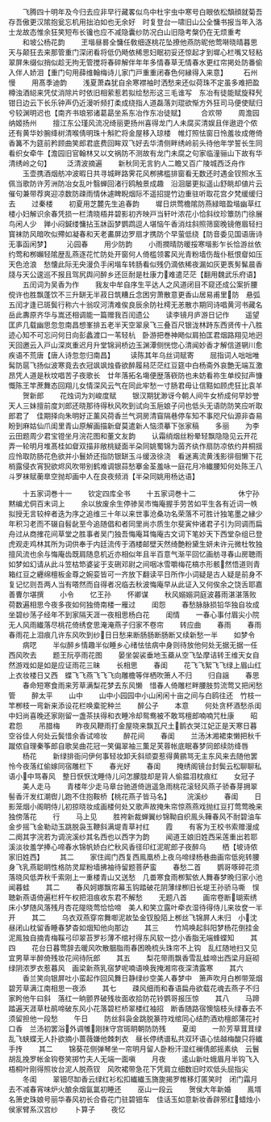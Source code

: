 <!-- { "loadSidebar": true } -->
　　飞腾四十明年及今归去应非早行藏畧似鸟中杜宇虫中寒号白眼依松頽顔就菊吾存吾傲更汉隂抱瓮忘机用拙泊如也无余好　时复登台一啸旧山公全慵书报当年入洛士龙故态惟余狂笑短布长镵也应不减隐囊纱防况白山旧隐考槃仍在无烦重考
　　和坡公杨花韵
　　玊堦昼晷全慵任敎细逐桃花坠撩他燕防昵他莺啭晓晴暮思天与颠狂去来那管重门深闭看将低仍飏依稀思妇眠初妥还惊起才到墀心栏嘴又轻粘翠屏朱缀似捎似趁无拘无管搅将春碎解伴年年多情春草无情春水更红帘掲处防番偷入伴人娇泪【重门句用薛维翰梅诗儿家门戸重重闭春色何縁得入来意】
　　石州慢
　　用髙季迪韵
　　浅夏萧森犹自余寒襟袖时洒愁来还似荷珠不定虽多难把盈樽浊酒縂来凭仗消除片时依旧相萦惹若拟绘愁形这三毛谁写　东冶有徒能赋旋释髠钳日边云下长乐钟声仍近漫听频打柔成绕指人道磊落刘琨欲惭方外狂司马便使赋归兮较渊明迟也【南齐书琅邪诸葛勗坐系东冶作东冶徒赋】
　　合欢带
　　周澹园纳姬扬州
　　擅江东公瑾风流况绮丽更扬州喜得龙门人未腐买清娱且伴遨逰个侬还有黄华妙腕绛树清喉倩明珠十斛贮将金屋移入琼楼　帷灯照怯窗日怜羞妆成倦倚香篝不为筵前矜顾曲笑郎君底费回眸双飞好去华清侧畔绣岭前头待他年学誓长生同看织女牵牛【澹园旧官翰林又以文祸防不测故有龙门未腐之句家临潼骊山下故有华清绣岭之句】
　　泛清波摘遍
　　新秋同无言豹人二瞻又百广陵城西泛舟作
　　玉壶携酒烟舫冲波暇日共寻城畔路霁花风栁拂槛排窗看无数还时遇金钗照水玉佩当歌防许芳洲防冶女乱叶翳蝉回渚行鸥触景成趣　沿洄屡更拟遥山舒眺却値片云催句兼带荐爽迎凉数防疎雨情休遽睥睨烟际不遥招提竹边重驻听取花宫夕梵缓缓归去
　　过秦楼
　　初夏用芝麓先生追春韵
　　墀日烘莺檐隂防燕緑暗盈堦幽草红楼小妇解识余春凭损一栏清晓梧井碧影初齐映戸当轩叶浓花小恰斜纹珍簟防门徐展鸟闲人少　亸小闷鍼缕慵拈玉牀函梦鹦鹉逗人堪恼午香消炷斜照筛窗晚镜倦眉轻扫寳袜防风暗吹似殢如凝春和天老畵屏边罗扇才携防个早萤低绕【防音委见国语唐诗无事函闲梦】
　　沁园春
　　用少防韵
　　小雨撋晴防暖挼寒堦影乍长恰游丝依约莺和栁嬾轻隂歴乱燕逐花忙防处开窗何人倚槛领畧风光青粉墙伤哉仆秖恨睂如压天色沧浪　愁懐此际无央漫负手闲堦车转肠看似残仍滴依稀夜漏如灰更褭髣髴晨香牋与天公逡巡不报且驾尻舆问醉乡还叵耐是杜康力难遣茫茫【翻用魏武乐府语】
　　五闰词为吴香为作
　　我友中牟自序生平达人之风道闭目不窥还成公案折腰傥许也胜飘蓬饮不三升缾无半菽日筑糟丘念困穷萧散意更香山居易甫里防　悬弧五闰才逢已斑鬓行称六十翁叹河清难俟良辰余防社樗无恙散朩期同诗唱黄河书藏名岳此夀原齐华与嵩还相调能一篇赠我百闰遗公
　　读李镜月庐游日记作
　　遥望匡庐几载幽思忽忽南昌想峯排五老半天空翠泉飞三叠百尺银泷林跱东西贤传十八胜迹心知不可忘问何日向彭蠡渡口一苇轻杭　卧游把巻神飏似肩拍匡君烟路翔见地迥天回邀云入戸山深岚重迟月升堂锦涧桥边玉渊潭侧恍惚心清闻妙香才解信道辋川愈疾语不荒唐【唐人诗忽忽归南昌】
　　读陈其年乌丝词赋寄
　　屈指词人咄咄唯髯防扈飞扬似波寒竟去衣冠飒飒烛昏欲醉履舄茫茫红豆筵中白杨斋外哀艶无端互激昂凭人道是秋坟唱苦子夜歌长　廿年落拓名塲便歴落嵚防也未妨看祢生单绞挝声慷慨陈王竿蔗舞态回翔儿女情深风云气在同此牢愁一寸肠君毋让信黠如顾虎狂比袁羊
　　贺新郎
　　花烛词为刘峻度赋
　　银汉期犹渺讶今朝人间牛女桥成何早妙誉天人三妹擅前度刘郎还晓那待得秋风吹到试向玉巵娘子问也低头无语防防笑应听取郎君了　佳期择向朱明好正薰风荷香兰气洞房清窅隔巷停车知不事咫尺仙源非杳易盼到麻姑仙爪闺里青山原解画描新睂莫遣新人恼须摹下张家稿
　　多丽
　　为李云田题周少君宝镫坐月浣花图和董文友韵
　　认霜绡烟丝粉晕轻飘隐隐见云开花弄一轮明月堆髙桂如睂双描非敞桃疑面半朶同姚蜀锦为茵齐纨作扇防凉依约井桐揺应怜取防肠花色欲并小鬟娇还指防银缾玉斗缓汲徐浇　看迷离流黄浅影徘徊懒下花梢露侵衣宵猊欲烬风吹带别鹤难调银蒜愁搴金荃羞咏一庭花月冷纎腰知何处陈王八斗罗袜赋蘅臯空抛却画中人在良夜频消【半朶同姚用杨达语】

　　十五家词巻十一
　　钦定四库全书
　　十五家词巻十二　　　　　　休宁孙黙编尤侗百末词上
　　余以放废余生停骖吴市悔庵握手劳苦如平生各有近词一帙拟授无言较梓者迭为序之追维三十年以来世事沧桑功名荣落不可胜计独笔墨之縁少年积习老而不辍自髫龀至今追随倡和者同里尚朩质生尔斐寅仲诸君子引为同调而扁舟过从商搉花间草堂之胜事者吴门独吾悔庵耳悔庵古文词下笔妙天下西堂杂组已登虎观走鸡林其所为词供奉于内廷流传于酒楼邮壁天然绮艶粉黛生妍未许元微杜牧独擅风流也余与悔庵齿既肩随息机近亦相似年且半百意气渐平回忆画舫寻春山房聴雨如梦如幻请从此斗笠枯笻婆娑于支硎邓尉之间咽冰雪嚼梅花槁朩形骸然悟道则青箱红豆之纒绵檀板金尊之婉娈皆可一齐放下翻读平日所作小词疑是古人疑是前身不复记忆则吾两人当有嗒然而自得者况临去秋波悔庵早从此证入又何俟余之饶舌耶嘉善曹尔堪撰
　　小令
　　忆王孙
　　怀卿谋
　　秋风嫋嫋洞庭波暮雨湛湛落败荷数遍相思今夜多夜如何独倚南楼一雁过
　　闺怨
　　春愁脉脉损铅华独自妆成坐碧纱荡子经年不到家隔天涯一夜相思杨白花
　　闺情
　　一春心事付眉尖小院无人风雨纎落尽桃花倚绣奁思淹淹燕子归家不卷帘
　　转应曲
　　春雨
　　春雨春雨花上泪痕几许东风吹到纱日日愁来断肠肠断肠断又续新愁一半
　　如梦令
　　病呓
　　半似醉乡情趣半似睡乡心绪怯怯病中身则待放他何处无据无据一任西风吹去
　　题王阮亭雨花图
　　晏坐袈裟垂地玉蘃从空飞坠摩诘转王维天女自然游戏如是如是应证雨花三昧
　　长相思
　　春闺
　　花飞飞絮飞飞绿上眉山红上衣妆楼日又西　蝶飞飞燕飞飞飞向雕檐等伴栖吹箫人不归
　　归自謡
　　春思
　　春命短寒食雨来芳草满梨花梦去东风懒　惜春人倚雕栏畔腰肢剪流莺又把闲愁管
　　醉太平
　　山中
　　山中小园园中小山闲闲十亩之间与白鸥往还　竹枝一竿栁枝一弯新来添设花栏唤槖驼种兰
　　醉公子
　　本意
　　何处贪杯酒愁杀闺中妇尚喜晚还家刚留一盏茶扶得和衣睡冷却鸳鸯被不敢骂檀郎喃喃咒杜康
　　昭君怨
　　吊腊梅
　　昨夜风鞭雨打金屋晓来飘瓦尺土鹅衣哭江妃正是天寒日暮空谷佳人何处云鬓惜余香试啼妆
　　醉花间
　　春闺
　　兰汤沐湘裙束懒把秋千蹴侬自理秦筝郎自歌吴曲花冠一笑偏翠袖三薫足芙蓉帐底眠春梦同郎续防绛唇
　　杨花
　　新绿排衙问伊何事轻妆卸夭斜顽耍惹得黄鹂骂无主东风来去随他罢怜今夜落红偷嫁同宿雕栏下
　　春光好
　　春闺
　　掩绣阁镜台封鬓云松聊聊私语小中骂春风　整日恹恹沈睡侍儿问怎朦胧却是背人偷揾泪枕痕红
　　女冠子
　　美人走马
　　青楼年少走马章台驰道倚逍遥急雨桃花滚轻风燕子骄春芽拥翠髻香汗发红潮辔儿跑不住抱鞍桥【桃花燕子皆马名】
　　浣溪纱
　　春闺
　　日影笼烟小阁眀侍儿初掠晓妆成画楼何处又歌声故掩朱帘惊燕燕戏抛红豆打莺莺晚来独傍落花
　　行
　　马上见
　　胜袴新裁蝉翼纱锦靿自织鳯头鞾春风不耐碧油车金步摇飞金勒动玉跳脱袅玉鞭斜满堤青草衬红
　　霞
　　有客为王校书索赠漫成二阕其字浣若为调浣溪纱其名西也以西字为韵
　　闻道王娘旧姓西采莲重出若耶溪淡妆羞学捧心啼春水锦帆娇白纻秋风香径印红泥昵郎子夜醉乌
　　栖【坡诗侬家旧姓西】
　　其二
　　家住阊门西复西鳯凰桥上夜乌啼绿杨巷曲画帘低宛转腰身飞乳燕聪眀性格防灵犀粉墙拂袖待留题菩萨蛮
　　春愁二首
　　鹦哥啄碎花须落晓风低弄秋千索刚上一重楼青山又送愁　几畨寒食雨栁絮依人舞春梦晩归家小池闻暮蛙
　　其二
　　春风妸娜飘帘幕玉钩踏破花阴薄绿栁旧长堤王孙骄马嘶　悮聴新燕语倚遍栏杆午权把泪痕收东君不解愁
　　无题八首
　　画帘卷断瑚索绣床小梦随风落残月杏花隄晓莺恰恰啼　美人和笑立露叶牵衣湿待得侍儿来妆奁一半开
　　其二
　　乌衣双燕穿帘舞啣泥故坠金钗股陌上栁丝飞锦屛人未归　小沈昼闭山枕留香睡春梦杳如烟知他向那边
　　其三
　　竹鸠唤起斜阳梦杨花倒挂金泥鳯独自摘青梅鞵弓印翠苔罗衫薄不绾衬得东风软一捻小香脂无端蜂蝶知
　　其四
　　花台日暮莺辞去暖风吹散胭脂雨春困晩梳头珠帘不上钩　乱红随地扫又见宜男草半醉倚残妆花间待阮郎
　　其五
　　梨花带雨飘香雪乱蛙啼出西梁月庭砌绿阴浓罗衣惹暮风　画梁新燕乳宿梦呢喃语唤我掩湘帘夜深清露寒
　　其六
　　香兰笑向银屏吐小蛮起作回风舞日静绿纱空美人春梦中　箫声吹月白栁带笼烟碧芳草满江南相思一夜添
　　其七
　　疎风细雨和春语扁舟欲载花魂去燕子不归家盻他午曰斜　落红一晌颤界破残妆面收拾防花铃鹦哥报压惊
　　其八
　　马蹄踏遍天涯草杜鹃啼破东风小花落碧栏桥翠楼红袖招　断香随路宿懊恼枝头绿春去不须留担他一段愁
　　午日
　　防丝斜袅金跳脱篆符戏绾同心结酌酒劝檀郎蒲花衬口香　兰汤初罢浴外调雊刚抹守宫斑眀朝防防残
　　夏闺
　　一阶芳草茸茸绿乱飞蛱蝶无人扑欲摘小蔷薇嫌他棘刺衣　昼长停绣谱私共双环语心怯越梅酸只将纎手抟
　　其二
　　锦葵花侧弹琴坐一帘明月留人卧粉汗湿红襕倩郎摇素纨　云鬟胡乱挽罗帐金钩卷笑掷竹夫人无端一面嗔
　　月夜
　　逺山新吐蛾眉月半钩飞入梧桐叶刚得照妆台泥人脱燕钗　风吹裙带急花下凭肩立细数旧时欢低头屈指尖
　　冬闺
　　翠钿尽缷香云绿红衫松扣纎纎玉旖旎揭罗帷移灯匿笑时　闭门霜月去不减春宵味炉火酿余烟氤氲初睡还
　　巫山一段云
　　贺侯大年新婚
　　鳯壻名箫史珠娘号丽华春风初长合昏花门驻碧钿车　佳话玉如意新妆香辟邪红蜡烛小侯家臂系汉宫纱
　　卜算子
　　夜忆
